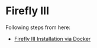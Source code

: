 # Firefly III

Following steps from here:

- [Firefly III Installation via Docker](https://docs.firefly-iii.org/how-to/data-importer/installation/docker/)